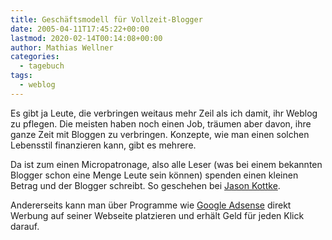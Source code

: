 ```yaml
---
title: Geschäftsmodell für Vollzeit-Blogger
date: 2005-04-11T17:45:22+00:00
lastmod: 2020-02-14T00:14:08+00:00
author: Mathias Wellner
categories:
  - tagebuch
tags:
  - weblog
---
```

Es gibt ja Leute, die verbringen weitaus mehr Zeil als ich damit, ihr Weblog zu pflegen. Die meisten haben noch einen Job, träumen aber davon, ihre ganze Zeit mit Bloggen zu verbringen. Konzepte, wie man einen solchen Lebensstil finanzieren kann, gibt es mehrere.

Da ist zum einen Micropatronage, also alle Leser (was bei einem bekannten Blogger schon eine Menge Leute sein können) spenden einen kleinen Betrag und der Blogger schreibt. So geschehen bei [Jason Kottke](http://www.kottke.org).

Andererseits kann man über Programme wie [Google Adsense](https://www.google.com/adsense) direkt Werbung auf seiner Webseite platzieren und erhält Geld für jeden Klick darauf.